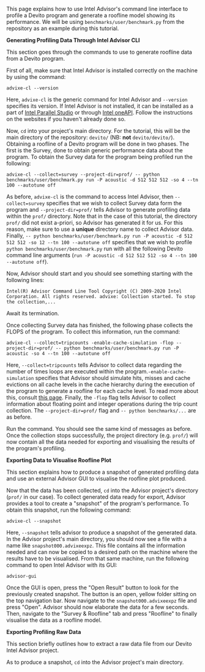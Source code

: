 This page explains how to use Intel Advisor's command line interface to profile a Devito program and generate a roofline model showing its performance. We will be using `benchmarks/user/benchmark.py` from the repository as an example during this tutorial.




**Generating Profiling Data Through Intel Advisor CLI**

This section goes through the commands to use to generate roofline data from a Devito program.

First of all, make sure that Intel Advisor is installed correctly on the machine by using the command:

`advixe-cl --version`

Here, `advixe-cl` is the generic command for Intel Advisor and `--version` specifies its version. If Intel Advisor is not installed, it can be installed as a part of [Intel Parallel Studio](https://software.intel.com/content/www/us/en/develop/tools/parallel-studio-xe/choose-download.html) or through [Intel oneAPI](https://software.intel.com/content/www/us/en/develop/tools/oneapi/base-toolkit.html). Follow the instructions on the websites if you haven't already done so.

Now, `cd` into your project's main directory. For the tutorial, this will be the main directory of the repository: `devito/` (NB: **not** `devito/devito/`). Obtaining a roofline of a Devito program will be done in two phases. The first is the Survey, done to obtain generic performance data about the program. To obtain the Survey data for the program being profiled run the following:

`advixe-cl --collect=survey --project-dir=prof/ -- python benchmarks/user/benchmark.py run -P acoustic -d 512 512 512 -so 4 --tn 100 --autotune off`

As before, `advixe-cl` is the command to access Intel Advisor, then `--collect=survey` specifies that we wish to collect Survey data form the program and `--project-dir=prof/` tells Advisor to generate profiling data within the `prof/` directory. Note that in the case of this tutorial, the directory `prof/` did not exist a-priori, so Advisor has generated it for us. For this reason, make sure to use a **unique** directory name to collect Advisor data. Finally, `-- python benchmarks/user/benchmark.py run -P acoustic -d 512 512 512 -so 12 --tn 100 --autotune off` specifies that we wish to profile `python benchmarks/user/benchmark.py` run with all the following Devito command line arguments (`run -P acoustic -d 512 512 512 -so 4 --tn 100 --autotune off`).

Now, Advisor should start and you should see something starting with the following lines:

`Intel(R) Advisor Command Line Tool
Copyright (C) 2009-2020 Intel Corporation. All rights reserved.
advixe: Collection started. To stop the collection,...`

Await its termination.

Once collecting Survey data has finished, the following phase collects the FLOPS of the program. To collect this information, run the command:

`advixe-cl --collect=tripcounts -enable-cache-simulation -flop --project-dir=prof/ -- python benchmarks/user/benchmark.py run -P acoustic -so 4 --tn 100 --autotune off`

Here, `--collect=tripcounts` tells Advisor to collect data regarding the number of times loops are executed within the program.`-enable-cache-simulation` specifies that Advisor should simulate hits, misses and cache evictions on all cache levels in the cache hierarchy during the execution of the program to generate a roofline for each cache level. To read more about this, consult [this page](https://software.intel.com/content/www/us/en/develop/articles/integrated-roofline-model-with-intel-advisor.html). Finally, the `-flop` flag tells Advisor to collect information about floating point and integer operations during the trip count collection. The `--project-dir=prof/` flag and `-- python benchmarks/...` are as before.

Run the command. You should see the same kind of messages as before. Once the collection stops successfully, the project directory (e.g. `prof/`) will now contain all the data needed for exporting and visualising the results of the program's profiling.



**Exporting Data to Visualise Roofline Plot**

This section explains how to produce a snapshot of generated profiling data and use an external Advisor GUI to visualise the roofline plot produced.

Now that the data has been collected, `cd` into the Advisor project's directory (`prof/` in our case). To collect generated data ready for export, Advisor provides a tool to create a "snapshot" of the program's performance. To obtain this snapshot, run the following command:

`advixe-cl --snapshot`

Here, `--snapshot` tells advisor to produce a snapshot of the generated data. In the Advisor project's main directory, you should now see a file with a name like `snapshot000.advixeexpz`. This file contains all the information needed and can now be copied to a desired path on the machine where the results have to be visualised. From that same machine, run the following command to open Intel Advisor with its GUI:

`advisor-gui`

Once the GUI is open, press the "Open Result" button to look for the previously created snapshot. The button is an open, yellow folder sitting on the top navigation bar. Now navigate to the `snapshot000.advixeexpz` file and press "Open". Advisor should now elaborate the data for a few seconds. Then, navigate to the "Survey & Roofline" tab and press "Roofline" to finally visualise the data as a roofline model.


**Exporting Profiling Raw Data**

This section briefly outlines how to extract a raw data file from our Devito Intel Advisor project.

As to produce a snapshot, `cd` into the Advisor project's main directory.